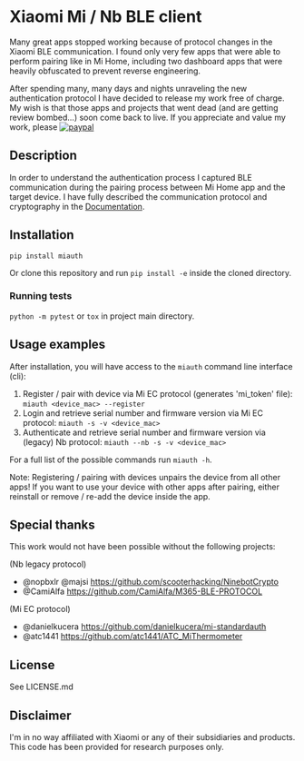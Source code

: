 # Xiaomi Mi / Nb BLE client
Many great apps stopped working because of protocol changes in the Xiaomi BLE communication. I found only very few apps that were able to perform pairing like in Mi Home, including two dashboard apps that were heavily obfuscated to prevent reverse engineering.

After spending many, many days and nights unraveling the new authentication protocol I have decided to release my work free of charge. My wish is that those apps and projects that went dead (and are getting review bombed...) soon come back to live. If you appreciate and value my work, please [![paypal](https://www.paypalobjects.com/en_US/i/btn/btn_donate_LG.gif)](https://www.paypal.com/donate/?hosted_button_id=PVK44XRRZWTKG)

## Description
In order to understand the authentication process I captured BLE communication during the pairing process between Mi Home app and the target device. I have fully described the communication protocol and cryptography in the [Documentation](doc/).

## Installation
`pip install miauth`

Or clone this repository and run `pip install -e` inside the cloned directory.

### Running tests
`python -m pytest` or `tox` in project main directory.

## Usage examples
After installation, you will have access to the `miauth` command line interface (cli):

1. Register / pair with device via Mi EC protocol (generates 'mi_token' file):
`miauth <device_mac> --register`
1. Login and retrieve serial number and firmware version via Mi EC protocol:
`miauth -s -v <device_mac>`
1. Authenticate and retrieve serial number and firmware version via (legacy) Nb protocol:
`miauth --nb -s -v <device_mac>`

For a full list of the possible commands run `miauth -h`.

Note: Registering / pairing with devices unpairs the device from all other apps!
If you want to use your device with other apps after pairing, either reinstall or remove / re-add the device inside the app.

## Special thanks
This work would not have been possible without the following projects:

(Nb legacy protocol)
* @nopbxlr @majsi https://github.com/scooterhacking/NinebotCrypto
* @CamiAlfa https://github.com/CamiAlfa/M365-BLE-PROTOCOL

(Mi EC protocol)
* @danielkucera https://github.com/danielkucera/mi-standardauth
* @atc1441 https://github.com/atc1441/ATC_MiThermometer

## License
See LICENSE.md

## Disclaimer
I'm in no way affiliated with Xiaomi or any of their subsidiaries and products. This code has been provided for research purposes only.
